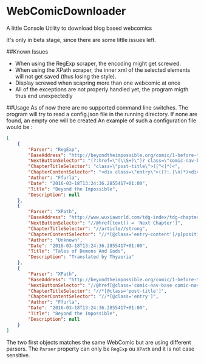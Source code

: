 # WebComicDownloader
A little Console Utility to download blog based webcomics

It's only in beta stage, since there are some little issues left.

##Known Issues
- When using the RegExp scraper, the encoding might get screwed.
- When using the XPath scraper, the inner xml of the selected elements will not get saved (thus losing the style).
- Display screwed when scapring more than one webcomic at once
- All of the exceptions are not properly handled yet, the program migth thus end unexpectedly

##Usage
As of now there are no supported command line switches.
The program will try to read a config.json file in the running directory.
If none are found, an empty one will be created
An example of such a configuration file would be :
```json
[
    {
        "Parser": "RegExp",
        "BaseAddress": "http://beyondtheimpossible.org/comic/1-before-the-beginning-2/",
        "NextButtonSelector": "(?:href=\"(\\S+)\")? class=\"comic-nav-base comic-nav-next\">",
        "ChapterTitleSelector": "class=\"post-title\">([^<]*)<",
        "ChapterContentSelector": "<div class=\"entry\">((?:.|\n)*)<div class=\"post-extras\">",
        "Author": "Ffurla",
        "Date": "2016-03-18T13:24:36.2855417+01:00",
        "Title": "Beyond the Impossible",
        "Description": null
    },
    {
        "Parser": "XPath",
        "BaseAddress": "http://www.wuxiaworld.com/tdg-index/tdg-chapter-1/",
        "NextButtonSelector": "//@href[text() = 'Next Chapter']",
        "ChapterTitleSelector": "//article//strong",
        "ChapterContentSelector": "//*[@class='entry-content']/p[position() > 2]",
        "Author": "Unknown",
        "Date": "2016-03-18T13:24:36.2855417+01:00",
        "Title": "Tales of Demons And Gods",
        "Description": "Translated by Thyaeria"
    },
    {
        "Parser": "XPath",
        "BaseAddress": "http://beyondtheimpossible.org/comic/1-before-the-beginning-2/",
        "NextButtonSelector": "//@href[@class='comic-nav-base comic-nav-next']",
        "ChapterTitleSelector": "//*[@class='post-title']",
        "ChapterContentSelector": "//*[@class='entry']",
        "Author": "Ffurla",
        "Date": "2016-03-18T13:24:36.2855417+01:00",
        "Title": "Beyond the Impossible",
        "Description": null
    }
]
```

The two first objects matches the same WebComic but are using different parsers.
The `Parser` property can only be `RegExp` ou `XPath` and it is not case sensitive.
